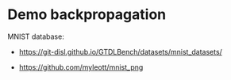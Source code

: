 # Demo backpropagation



MNIST database:

- https://git-disl.github.io/GTDLBench/datasets/mnist_datasets/

- https://github.com/myleott/mnist_png